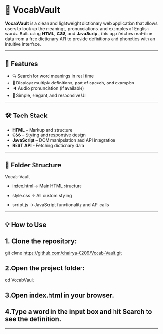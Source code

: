 # 📘 VocabVault

**VocabVault** is a clean and lightweight dictionary web application that allows users to look up the meanings, pronunciations, and examples of English words. Built using **HTML**, **CSS**, and **JavaScript**, this app fetches real-time data from a free dictionary API to provide definitions and phonetics with an intuitive interface.

---

## 🚀 Features

- 🔍 Search for word meanings in real time  
- 📖 Displays multiple definitions, part of speech, and examples  
- 🔈 Audio pronunciation (if available)  
- 🎨 Simple, elegant, and responsive UI  


---

## 🛠️ Tech Stack

- **HTML** – Markup and structure  
- **CSS** – Styling and responsive design  
- **JavaScript** – DOM manipulation and API integration  
- **REST API** – Fetching dictionary data 

---

## 📁 Folder Structure

Vocab-Vault

- index.html -> Main HTML structure

- style.css -> All custom styling

- script.js -> JavaScript functionality and API calls

---

## 💡 How to Use

## 1. Clone the repository:

git clone https://github.com/dhairya-0209/Vocab-Vault.git
   
## 2.Open the project folder:

cd VocabVault

## 3.Open index.html in your browser.

## 4.Type a word in the input box and hit Search to see the definition. 

---


